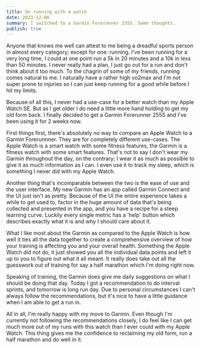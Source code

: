 ```yaml
---
title: On running with a watch
date: 2023-12-08
summary: I switched to a Garmin Forerunner 255S. Some thoughts.
publish: true
---
```


Anyone that knows me well can attest to me being a dreadful sports person in almost every category; except for one: running. I've been running for a very long time, I could at one point run a 5k in 20 minutes and a 10k in less than 50 minutes. I never really had a plan, I just go out for a run and don't think about it too much. To the chagrin of some of my friends, running comes natural to me. I naturally have a rather high vo2max and I'm not super prone to injuries so I can just keep running for a good while before I hit my limits. 

Because of all this, I never had a use-case for a better watch than my Apple Watch SE. But as I get older I do need a little more hand holding to get my old form back. I finally decided to get a Garmin Forerunner 255S and I've been using it for 2 weeks now.

<!--more-->

First things first, there's absolutely no way to compare an Apple Watch to a Garmin Forerunnner. They are for completely different use-cases. The Apple Watch is a smart watch with some fitness features, the Garmin is a fitness watch with some smart features. That's not to say I don't wear my Garmin throughout the day, on the contrary; I wear it as much as possible to give it as much information as I can. I even use it to track my sleep, which is something I never did with my Apple Watch.

Another thing that's incomparable between the two is the ease of use and the user interface. My new Garmin has an app called Garmin Connect and the UI just isn't as pretty. Because of the UI the entire experience takes a while to get used to, factor in the huge amount of data that's being collected and presented in the app, and you have a recipe for a steep learning curve. Luckily every single metric has a 'help' button which describes exactly what it is and why I should care about it.

What I like most about the Garmin as compared to the Apple Watch is how well it ties all the data together to create a comprehensive overview of how your training is affecting you and your overall health. Something the Apple Watch did not do, it just showed you all the individual data points and left it up to you to figure out what it all meant. It really does take out all the guesswork out of training for say a half marathon which I'm doing right now.

Speaking of training, the Garmin does give me daily suggestions on what I should be doing that day. Today I got a recommendation to do interval sprints, and tomorrow is long run day. Due to personal circumstances I can't always follow the recommendations, but it's nice to have a little guidance when I am able to get a run in.

All in all, I'm really happy with my move to Garmin. Even though I'm currently not following the recommendations closely, I do feel like I can get much more out of my runs with this watch than I ever could with my Apple Watch. This thing gives me the confidence to reclaiming my old form, run a half marathon and do well in it.
